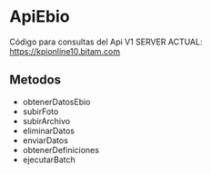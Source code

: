 # ApiEbio
Código para consultas del Api V1
SERVER ACTUAL: https://kpionline10.bitam.com

## Metodos
<ul>
    <li>obtenerDatosEbio</li>
    <li>subirFoto</li>
    <li>subirArchivo</li>
    <li>eliminarDatos</li>
    <li>enviarDatos</li>
    <li>obtenerDefiniciones</li>
    <li>ejecutarBatch</li>
</ul>
